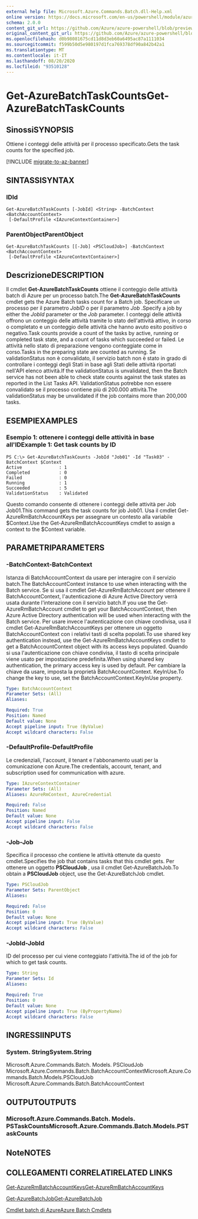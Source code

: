 ```yaml
---
external help file: Microsoft.Azure.Commands.Batch.dll-Help.xml
online version: https://docs.microsoft.com/en-us/powershell/module/azurerm.batch/get-azurebatchtaskcounts
schema: 2.0.0
content_git_url: https://github.com/Azure/azure-powershell/blob/preview/src/ResourceManager/AzureBatch/Commands.Batch/help/Get-AzureBatchTaskCounts.md
original_content_git_url: https://github.com/Azure/azure-powershell/blob/preview/src/ResourceManager/AzureBatch/Commands.Batch/help/Get-AzureBatchTaskCounts.md
ms.openlocfilehash: d0b98081675cd11d8d3eb60a6495ac87a1111034
ms.sourcegitcommit: f599b50d5e980197d1fca769378df90a842b42a1
ms.translationtype: MT
ms.contentlocale: it-IT
ms.lasthandoff: 08/20/2020
ms.locfileid: "93510128"
---
```

# <span data-ttu-id="4f24e-101">Get-AzureBatchTaskCounts</span><span class="sxs-lookup"><span data-stu-id="4f24e-101">Get-AzureBatchTaskCounts</span></span>

## <span data-ttu-id="4f24e-102">Sinossi</span><span class="sxs-lookup"><span data-stu-id="4f24e-102">SYNOPSIS</span></span>
<span data-ttu-id="4f24e-103">Ottiene i conteggi delle attività per il processo specificato.</span><span class="sxs-lookup"><span data-stu-id="4f24e-103">Gets the task counts for the specified job.</span></span>

[!INCLUDE [migrate-to-az-banner](../../includes/migrate-to-az-banner.md)]

## <span data-ttu-id="4f24e-104">SINTASSI</span><span class="sxs-lookup"><span data-stu-id="4f24e-104">SYNTAX</span></span>

### <span data-ttu-id="4f24e-105">ID</span><span class="sxs-lookup"><span data-stu-id="4f24e-105">Id</span></span>
```
Get-AzureBatchTaskCounts [-JobId] <String> -BatchContext <BatchAccountContext>
 [-DefaultProfile <IAzureContextContainer>]
```

### <span data-ttu-id="4f24e-106">ParentObject</span><span class="sxs-lookup"><span data-stu-id="4f24e-106">ParentObject</span></span>
```
Get-AzureBatchTaskCounts [[-Job] <PSCloudJob>] -BatchContext <BatchAccountContext>
 [-DefaultProfile <IAzureContextContainer>]
```

## <span data-ttu-id="4f24e-107">Descrizione</span><span class="sxs-lookup"><span data-stu-id="4f24e-107">DESCRIPTION</span></span>
<span data-ttu-id="4f24e-108">Il cmdlet **Get-AzureBatchTaskCounts** ottiene il conteggio delle attività batch di Azure per un processo batch.</span><span class="sxs-lookup"><span data-stu-id="4f24e-108">The **Get-AzureBatchTaskCounts** cmdlet gets the Azure Batch tasks count for a Batch job.</span></span>
<span data-ttu-id="4f24e-109">Specificare un processo per il parametro *JobID* o per il parametro *Job* .</span><span class="sxs-lookup"><span data-stu-id="4f24e-109">Specify a job by either the *JobId* parameter or the *Job* parameter.</span></span>
<span data-ttu-id="4f24e-110">I conteggi delle attività offrono un conteggio delle attività tramite lo stato dell'attività attivo, in corso o completato e un conteggio delle attività che hanno avuto esito positivo o negativo.</span><span class="sxs-lookup"><span data-stu-id="4f24e-110">Task counts provide a count of the tasks by active, running or completed task state, and a count of tasks which succeeded or failed.</span></span> <span data-ttu-id="4f24e-111">Le attività nello stato di preparazione vengono conteggiate come in corso.</span><span class="sxs-lookup"><span data-stu-id="4f24e-111">Tasks in the preparing state are counted as running.</span></span> <span data-ttu-id="4f24e-112">Se validationStatus non è convalidato, il servizio batch non è stato in grado di controllare i conteggi degli Stati in base agli Stati delle attività riportati nell'API elenco attività.</span><span class="sxs-lookup"><span data-stu-id="4f24e-112">If the validationStatus is unvalidated, then the Batch service has not been able to check state counts against the task states as reported in the List Tasks API.</span></span> <span data-ttu-id="4f24e-113">ValidationStatus potrebbe non essere convalidato se il processo contiene più di 200.000 attività.</span><span class="sxs-lookup"><span data-stu-id="4f24e-113">The validationStatus may be unvalidated if the job contains more than 200,000 tasks.</span></span>

## <span data-ttu-id="4f24e-114">ESEMPI</span><span class="sxs-lookup"><span data-stu-id="4f24e-114">EXAMPLES</span></span>

### <span data-ttu-id="4f24e-115">Esempio 1: ottenere i conteggi delle attività in base all'ID</span><span class="sxs-lookup"><span data-stu-id="4f24e-115">Example 1: Get task counts by ID</span></span>
```
PS C:\> Get-AzureBatchTaskCounts -JobId "Job01" -Id "Task03" -BatchContext $Context
Active              : 1
Completed           : 0
Failed              : 0
Running             : 1
Succeeded           : 5
ValidationStatus    : Validated
```

<span data-ttu-id="4f24e-116">Questo comando consente di ottenere i conteggi delle attività per Job Job01.</span><span class="sxs-lookup"><span data-stu-id="4f24e-116">This command gets the task counts for job Job01.</span></span>
<span data-ttu-id="4f24e-117">Usa il cmdlet Get-AzureRmBatchAccountKeys per assegnare un contesto alla variabile $Context.</span><span class="sxs-lookup"><span data-stu-id="4f24e-117">Use the Get-AzureRmBatchAccountKeys cmdlet to assign a context to the $Context variable.</span></span>

## <span data-ttu-id="4f24e-118">PARAMETRI</span><span class="sxs-lookup"><span data-stu-id="4f24e-118">PARAMETERS</span></span>

### <span data-ttu-id="4f24e-119">-BatchContext</span><span class="sxs-lookup"><span data-stu-id="4f24e-119">-BatchContext</span></span>
<span data-ttu-id="4f24e-120">Istanza di BatchAccountContext da usare per interagire con il servizio batch.</span><span class="sxs-lookup"><span data-stu-id="4f24e-120">The BatchAccountContext instance to use when interacting with the Batch service.</span></span>
<span data-ttu-id="4f24e-121">Se si usa il cmdlet Get-AzureRmBatchAccount per ottenere il BatchAccountContext, l'autenticazione di Azure Active Directory verrà usata durante l'interazione con il servizio batch.</span><span class="sxs-lookup"><span data-stu-id="4f24e-121">If you use the Get-AzureRmBatchAccount cmdlet to get your BatchAccountContext, then Azure Active Directory authentication will be used when interacting with the Batch service.</span></span>
<span data-ttu-id="4f24e-122">Per usare invece l'autenticazione con chiave condivisa, usa il cmdlet Get-AzureRmBatchAccountKeys per ottenere un oggetto BatchAccountContext con i relativi tasti di scelta popolati.</span><span class="sxs-lookup"><span data-stu-id="4f24e-122">To use shared key authentication instead, use the Get-AzureRmBatchAccountKeys cmdlet to get a BatchAccountContext object with its access keys populated.</span></span>
<span data-ttu-id="4f24e-123">Quando si usa l'autenticazione con chiave condivisa, il tasto di scelta principale viene usato per impostazione predefinita.</span><span class="sxs-lookup"><span data-stu-id="4f24e-123">When using shared key authentication, the primary access key is used by default.</span></span>
<span data-ttu-id="4f24e-124">Per cambiare la chiave da usare, imposta la proprietà BatchAccountContext. KeyInUse.</span><span class="sxs-lookup"><span data-stu-id="4f24e-124">To change the key to use, set the BatchAccountContext.KeyInUse property.</span></span>

```yaml
Type: BatchAccountContext
Parameter Sets: (All)
Aliases: 

Required: True
Position: Named
Default value: None
Accept pipeline input: True (ByValue)
Accept wildcard characters: False
```

### <span data-ttu-id="4f24e-125">-DefaultProfile</span><span class="sxs-lookup"><span data-stu-id="4f24e-125">-DefaultProfile</span></span>
<span data-ttu-id="4f24e-126">Le credenziali, l'account, il tenant e l'abbonamento usati per la comunicazione con Azure.</span><span class="sxs-lookup"><span data-stu-id="4f24e-126">The credentials, account, tenant, and subscription used for communication with azure.</span></span>

```yaml
Type: IAzureContextContainer
Parameter Sets: (All)
Aliases: AzureRmContext, AzureCredential

Required: False
Position: Named
Default value: None
Accept pipeline input: False
Accept wildcard characters: False
```

### <span data-ttu-id="4f24e-127">-Job</span><span class="sxs-lookup"><span data-stu-id="4f24e-127">-Job</span></span>
<span data-ttu-id="4f24e-128">Specifica il processo che contiene le attività ottenute da questo cmdlet.</span><span class="sxs-lookup"><span data-stu-id="4f24e-128">Specifies the job that contains tasks that this cmdlet gets.</span></span>
<span data-ttu-id="4f24e-129">Per ottenere un oggetto **PSCloudJob** , usa il cmdlet Get-AzureBatchJob.</span><span class="sxs-lookup"><span data-stu-id="4f24e-129">To obtain a **PSCloudJob** object, use the Get-AzureBatchJob cmdlet.</span></span>

```yaml
Type: PSCloudJob
Parameter Sets: ParentObject
Aliases: 

Required: False
Position: 0
Default value: None
Accept pipeline input: True (ByValue)
Accept wildcard characters: False
```

### <span data-ttu-id="4f24e-130">-JobId</span><span class="sxs-lookup"><span data-stu-id="4f24e-130">-JobId</span></span>
<span data-ttu-id="4f24e-131">ID del processo per cui viene conteggiato l'attività.</span><span class="sxs-lookup"><span data-stu-id="4f24e-131">The id of the job for which to get task counts.</span></span>

```yaml
Type: String
Parameter Sets: Id
Aliases: 

Required: True
Position: 0
Default value: None
Accept pipeline input: True (ByPropertyName)
Accept wildcard characters: False
```

## <span data-ttu-id="4f24e-132">INGRESSI</span><span class="sxs-lookup"><span data-stu-id="4f24e-132">INPUTS</span></span>

### <span data-ttu-id="4f24e-133">System. String</span><span class="sxs-lookup"><span data-stu-id="4f24e-133">System.String</span></span>
<span data-ttu-id="4f24e-134">Microsoft.Azure.Commands.Batch. Models. PSCloudJob Microsoft.Azure.Commands.Batch.BatchAccountContext</span><span class="sxs-lookup"><span data-stu-id="4f24e-134">Microsoft.Azure.Commands.Batch.Models.PSCloudJob Microsoft.Azure.Commands.Batch.BatchAccountContext</span></span>


## <span data-ttu-id="4f24e-135">OUTPUT</span><span class="sxs-lookup"><span data-stu-id="4f24e-135">OUTPUTS</span></span>

### <span data-ttu-id="4f24e-136">Microsoft.Azure.Commands.Batch. Models. PSTaskCounts</span><span class="sxs-lookup"><span data-stu-id="4f24e-136">Microsoft.Azure.Commands.Batch.Models.PSTaskCounts</span></span>


## <span data-ttu-id="4f24e-137">Note</span><span class="sxs-lookup"><span data-stu-id="4f24e-137">NOTES</span></span>

## <span data-ttu-id="4f24e-138">COLLEGAMENTI CORRELATI</span><span class="sxs-lookup"><span data-stu-id="4f24e-138">RELATED LINKS</span></span>

[<span data-ttu-id="4f24e-139">Get-AzureRmBatchAccountKeys</span><span class="sxs-lookup"><span data-stu-id="4f24e-139">Get-AzureRmBatchAccountKeys</span></span>](./Get-AzureRmBatchAccountKeys.md)

[<span data-ttu-id="4f24e-140">Get-AzureBatchJob</span><span class="sxs-lookup"><span data-stu-id="4f24e-140">Get-AzureBatchJob</span></span>](./Get-AzureBatchJob.md)

[<span data-ttu-id="4f24e-141">Cmdlet batch di Azure</span><span class="sxs-lookup"><span data-stu-id="4f24e-141">Azure Batch Cmdlets</span></span>](./AzureRM.Batch.md)
